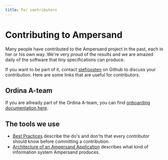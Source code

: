 ```yaml
---
title: For contributors
---
```


# Contributing to Ampersand

Many people have contributed to the Ampersand project in the past, each in her or his own way. We're very proud of the results and we are amazed daily of the software that tiny specifications can produce.

If you want to be part of it, contact [stefjoosten](<mailto:Stef.Joosten@ordina.nl?subject=Request demo meeting>) on Github to discuss your contribution.
Here are some links that are useful for contributors.

## Ordina A-team

If you are allready part of the Ordina A-team, you can find [onboarding documentation here](../guides/onboarding.md). 
## The tools we use

- [Best Practices](../guides/best-practices) describe the do's and don'ts that every contributor should know before committing a contribution.
- [Architecture of an Ampersand Application](../reference-material/architecture-of-an-ampersand-application) describes what kind of information system Ampersand produces.

